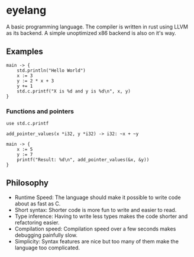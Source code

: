 # eyelang

A basic programming language. The compiler is written in rust using LLVM as its backend.
A simple unoptimized x86 backend is also on it's way.

## Examples

```
main -> {
    std.println("Hello World")
    x := 3
    y := 2 * x + 3
    y += 1
    std.c.printf("X is %d and y is %d\n", x, y)
}
```

### Functions and pointers
```
use std.c.printf

add_pointer_values(x *i32, y *i32) -> i32: ~x + ~y

main -> {
    x := 5
    y := 7
    printf("Result: %d\n", add_pointer_values(&x, &y))
}
```

## Philosophy
- Runtime Speed: The language should make it possible to write code about as fast as C.
- Short syntax: Shorter code is more fun to write and easier to read.
- Type inference: Having to write less types makes the code shorter and refactoring easier.
- Compilation speed: Compilation speed over a few seconds makes debugging painfully slow.
- Simplicity: Syntax features are nice but too many of them make the language too complicated.
